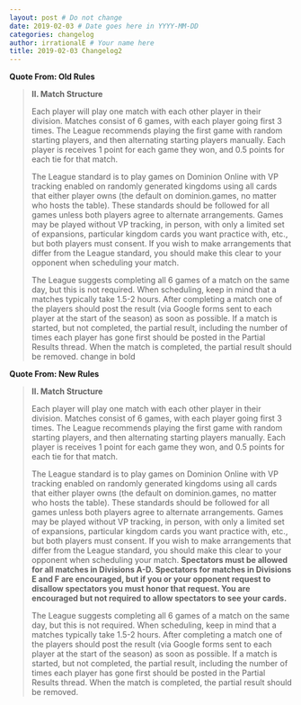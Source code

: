 ```yaml
---
layout: post # Do not change
date: 2019-02-03 # Date goes here in YYYY-MM-DD
categories: changelog
author: irrationalE # Your name here
title: 2019-02-03 Changelog2
---
```


**Quote From: Old Rules**
> **II. Match Structure**
>
> Each player will play one match with each other player in their division. Matches consist of 6 games, with each player going first 3 times. The League recommends playing the first game with random starting players, and then alternating starting players manually. Each player is receives 1 point for each game they won, and 0.5 points for each tie for that match.
>
> The League standard is to play games on Dominion Online with VP tracking enabled on randomly generated kingdoms using all cards that either player owns (the default on dominion.games, no matter who hosts the table). These standards should be followed for all games unless both players agree to alternate arrangements. Games may be played without VP tracking, in person, with only a limited set of expansions, particular kingdom cards you want practice with, etc., but both players must consent. If you wish to make arrangements that differ from the League standard, you should make this clear to your opponent when scheduling your match.
>
> The League suggests completing all 6 games of a match on the same day, but this is not required. When scheduling, keep in mind that a matches typically take 1.5-2 hours. After completing a match one of the players should post the result (via Google forms sent to each player at the start of the season) as soon as possible.  If a match is started, but not completed, the partial result, including the number of times each player has gone first should be posted in the Partial Results thread. When the match is completed, the partial result should be removed.
change in bold

**Quote From: New Rules**
> **II. Match Structure**
>
> Each player will play one match with each other player in their division. Matches consist of 6 games, with each player going first 3 times. The League recommends playing the first game with random starting players, and then alternating starting players manually. Each player is receives 1 point for each game they won, and 0.5 points for each tie for that match.
>
> The League standard is to play games on Dominion Online with VP tracking enabled on randomly generated kingdoms using all cards that either player owns (the default on dominion.games, no matter who hosts the table). These standards should be followed for all games unless both players agree to alternate arrangements. Games may be played without VP tracking, in person, with only a limited set of expansions, particular kingdom cards you want practice with, etc., but both players must consent. If you wish to make arrangements that differ from the League standard, you should make this clear to your opponent when scheduling your match.  **Spectators must be allowed for all matches in Divisions A-D.  Spectators for matches in Divisions E and F are encouraged, but if you or your opponent request to disallow spectators you must honor that request.  You are encouraged but not required to allow spectators to see your cards.**
>
> The League suggests completing all 6 games of a match on the same day, but this is not required. When scheduling, keep in mind that a matches typically take 1.5-2 hours. After completing a match one of the players should post the result (via Google forms sent to each player at the start of the season) as soon as possible.  If a match is started, but not completed, the partial result, including the number of times each player has gone first should be posted in the Partial Results thread. When the match is completed, the partial result should be removed.
